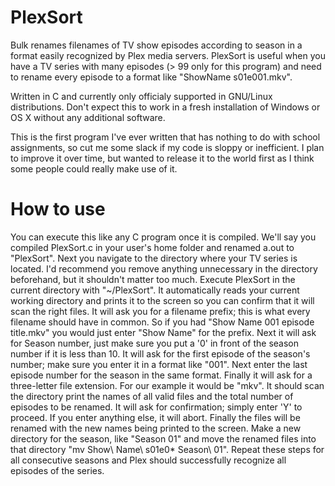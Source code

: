 # PlexSort
Bulk renames filenames of TV show episodes according to season in a format easily recognized by Plex media servers.
PlexSort is useful when you have a TV series with many episodes (> 99 only for this program) and need to rename every episode to a format like "ShowName s01e001.mkv".

Written in C and currently only officialy supported in GNU/Linux distributions. Don't expect this to work in a fresh installation of Windows or OS X without any additional software. 

This is the first program I've ever written that has nothing to do with school assignments, so cut me some slack if my code is sloppy or inefficient. I plan to improve it over time, but wanted to release it to the world first as I think some people could really make use of it.

# How to use
You can execute this like any C program once it is compiled. We'll say you compiled PlexSort.c in your user's home folder and renamed a.out to "PlexSort". Next you navigate to the directory where your TV series is located. I'd recommend you remove anything unnecessary in the directory beforehand, but it shouldn't matter too much. Execute PlexSort in the current directory with "~/PlexSort". It automatically reads your current working directory and prints it to the screen so you can confirm that it will scan the right files. It will ask you for a filename prefix; this is what every filename should have in common. So if you had "Show Name 001 episode title.mkv" you would just enter "Show Name" for the prefix. Next it will ask for Season number, just make sure you put a '0' in front of the season number if it is less than 10. It will ask for the first episode of the season's number; make sure you enter it in a format like "001". Next enter the last episode number for the season in the same format. Finally it will ask for a three-letter file extension. For our example it would be "mkv". It should scan the directory print the names of all valid files and the total number of episodes to be renamed. It will ask for confirmation; simply enter 'Y' to proceed. If you enter anything else, it will abort. Finally the files will be renamed with the new names being printed to the screen. Make a new directory for the season, like "Season 01" and move the renamed files into that directory "mv Show\ Name\ s01e0* Season\ 01". Repeat these steps for all consecutive seasons and Plex should successfully recognize all episodes of the series.
